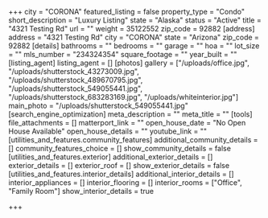 +++
city = "CORONA"
featured_listing = false
property_type = "Condo"
short_description = "Luxury Listing"
state = "Alaska"
status = "Active"
title = "4321 Testing Rd"
url = ""
weight = 35122552
zip_code = 92882
[address]
address = "4321 Testing Rd"
city = "CORONA"
state = "Arizona"
zip_code = 92882
[details]
bathrooms = ""
bedrooms = ""
garage = ""
hoa = ""
lot_size = ""
mls_number = "234324354"
square_footage = ""
year_built = ""
[listing_agent]
listing_agent = []
[photos]
gallery = ["/uploads/office.jpg", "/uploads/shutterstock_43273009.jpg", "/uploads/shutterstock_489670795.jpg", "/uploads/shutterstock_549055441.jpg", "/uploads/shutterstock_683283169.jpg", "/uploads/whiteinterior.jpg"]
main_photo = "/uploads/shutterstock_549055441.jpg"
[search_engine_optimization]
meta_description = ""
meta_title = ""
[tools]
file_attachments = []
matterport_link = ""
open_house_date = "No Open House Available"
open_house_details = ""
youtube_link = ""
[utilities_and_features.community_features]
additional_community_details = []
community_features_choice = []
show_community_details = false
[utilities_and_features.exterior]
additional_exterior_details = []
exterior_details = []
exterior_roof = []
show_exterior_details = false
[utilities_and_features.interior_details]
additional_interior_details = []
interior_appliances = []
interior_flooring = []
interior_rooms = ["Office", "Family Room"]
show_interior_details = true

+++
